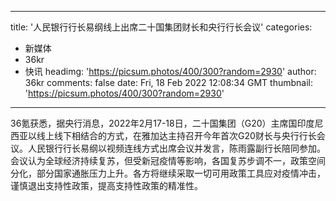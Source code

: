 
---
title: '人民银行行长易纲线上出席二十国集团财长和央行行长会议'
categories: 
 - 新媒体
 - 36kr
 - 快讯
headimg: 'https://picsum.photos/400/300?random=2930'
author: 36kr
comments: false
date: Fri, 18 Feb 2022 12:08:34 GMT
thumbnail: 'https://picsum.photos/400/300?random=2930'
---

<div>   
36氪获悉，据央行消息，2022年2月17-18日，二十国集团（G20）主席国印度尼西亚以线上线下相结合的方式，在雅加达主持召开今年首次G20财长与央行行长会议。人民银行行长易纲以视频连线方式出席会议并发言，陈雨露副行长陪同参加。会议认为全球经济持续复苏，但受新冠疫情等影响，各国复苏步调不一，政策空间分化，部分国家通胀压力上升。各方将继续采取一切可用政策工具应对疫情冲击，谨慎退出支持性政策，提高支持性政策的精准性。  
</div>
            